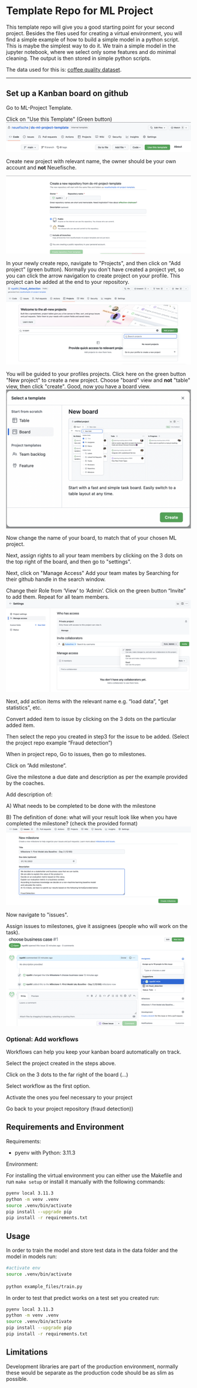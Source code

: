 # Template Repo for ML Project

This template repo will give you a good starting point for your second project. Besides the files used for creating a virtual environment, you will find a simple example of how to build a simple model in a python script. This is maybe the simplest way to do it. We train a simple model in the jupyter notebook, where we select only some features and do minimal cleaning. The output is then stored in simple python scripts.

The data used for this is: [coffee quality dataset](https://github.com/jldbc/coffee-quality-database).

---

## Set up a Kanban board on github

Go to ML-Project Template.

Click on "Use this Template" (Green button)
![alt text](./images/step_1a.png)

Create new project with relevant name, the owner should be your own account and **not** Neuefische. 

![alt text](./images/step_2.png)

In your newly create repo, navigate to "Projects", and then click on "Add project" (green button). Normally you don't have created a project yet, so you can click the arrow navigation to create project on your profile. This project can be added at the end to your repository.
![alt text](./images/add_project.png)


You will be guided to your profiles projects. Click here on the green button "New project" to create a new project. Choose "board" view and **not** "table" view, then click "create".
Good, now you have a board view. 
![alt text](./images/boardview.png)

Now change the name of your board, to match that of your chosen ML project. 

Next, assign rights to all your team members by clicking on the 3 dots on the top right of the board, and then go to "settings". 

Next, click on "Manage Access"
Add your team mates by Searching for their github handle in the search window.

Change their Role from ‘View’ to ‘Admin’. 
Click on the green button “Invite” to add them. Repeat for all team members.
![alt text](./images/team_access.png
)

Next, add action items with the relevant name e.g. “load data”, "get statistics", etc.

Convert added item to issue by clicking on the 3 dots on the particular added item.

Then select the repo you created in step3 for the issue to be added. (Select the project repo example “Fraud detection”)



When in project repo, Go to issues, then go to milestones. 

Click on ”Add milestone”.

Give the milestone a due date and description as per the example provided by the coaches. 

Add description of: 

A) What needs to be completed to be done with the milestone

B) The definition of done: what will your result look like when you have completed the milestone? (check the provided format)
![alt text](./images/create_milestone.png)

Now navigate to "issues".

Assign issues to milestones, give it assignees (people who will work on the task). 
![alt text](./images/tasks_to_mileston.png)

### Optional: Add workflows

Workflows can help you keep your kanban board automatically on track. 

Select the project created in the steps above.  

Click on the 3 dots to the far right of the board (...)

Select workflow as the first option. 

Activate the ones you feel necessary to your project

Go back to your project repository (fraud detection))

## Requirements and Environment

Requirements:
- pyenv with Python: 3.11.3

Environment: 

For installing the virtual environment you can either use the Makefile and run `make setup` or install it manually with the following commands: 

```Bash
pyenv local 3.11.3
python -m venv .venv
source .venv/bin/activate
pip install --upgrade pip
pip install -r requirements.txt
```

## Usage

In order to train the model and store test data in the data folder and the model in models run:

```bash
#activate env
source .venv/bin/activate

python example_files/train.py  
```

In order to test that predict works on a test set you created run:

```bash
pyenv local 3.11.3
python -m venv .venv
source .venv/bin/activate
pip install --upgrade pip
pip install -r requirements.txt
```

## Limitations

Development libraries are part of the production environment, normally these would be separate as the production code should be as slim as possible.


